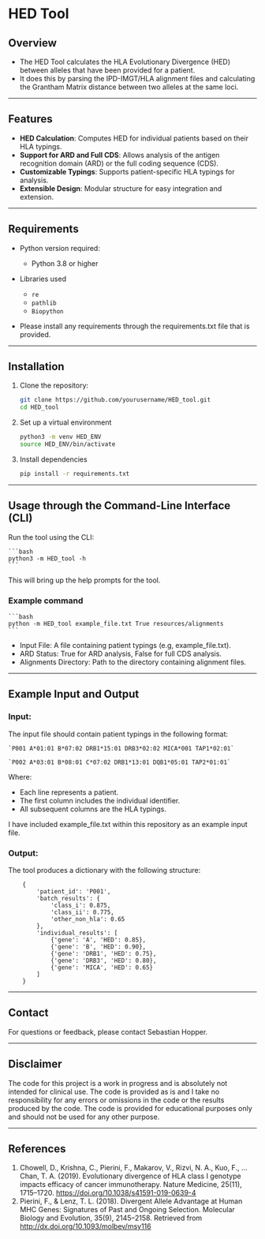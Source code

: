# HED Tool

## Overview
- The HED Tool calculates the HLA Evolutionary Divergence (HED) between alleles that have been provided for a patient.
- It does this by parsing the IPD-IMGT/HLA alignment files and calculating the Grantham Matrix distance between two alleles at the same loci.


---

## Features
- **HED Calculation**: Computes HED for individual patients based on their HLA typings.
- **Support for ARD and Full CDS**: Allows analysis of the antigen recognition domain (ARD) or the full coding sequence (CDS).
- **Customizable Typings**: Supports patient-specific HLA typings for analysis.
- **Extensible Design**: Modular structure for easy integration and extension.

---

## Requirements
- Python version required: 
	- Python 3.8 or higher
- Libraries used
	- `re` 
	- `pathlib`
	- `Biopython`
	
- Please install any requirements through the requirements.txt file that is provided.

---

## Installation
1. Clone the repository:
   ```bash
   git clone https://github.com/yourusername/HED_tool.git
   cd HED_tool
   ```

2. Set up a virtual environment
	```bash
	python3 -m venv HED_ENV
	source HED_ENV/bin/activate
	```
3. Install dependencies
	```bash
	pip install -r requirements.txt
	```

---

## Usage through the Command-Line Interface (CLI)
Run the tool using the CLI:
 
 	```bash
 	python3 -m HED_tool -h
 	```
This will bring up the help prompts for the tool.

### Example command

	```bash
	python -m HED_tool example_file.txt True resources/alignments
	```
	
- Input File: A file containing patient typings (e.g, example_file.txt).
- ARD Status: True for ARD analysis, False for full CDS analysis.
- Alignments Directory: Path to the directory containing alignment files.

---

## Example Input and Output
### Input:
The input file should contain patient typings in the following format:

	`P001 A*01:01 B*07:02 DRB1*15:01 DRB3*02:02 MICA*001 TAP1*02:01`

	`P002 A*03:01 B*08:01 C*07:02 DRB1*13:01 DQB1*05:01 TAP2*01:01`

Where:
- Each line represents a patient.
- The first column includes the individual identifier.
- All subsequent columns are the HLA typings.
	
I have included example_file.txt within this repository as an example input file.

### Output:
The tool produces a dictionary with the following structure:
```
	{
    	'patient_id': 'P001',
    	'batch_results': {
    	    'class_i': 0.875,
    	    'class_ii': 0.775,
    	    'other_non_hla': 0.65
    	},
    	'individual_results': [
    	    {'gene': 'A', 'HED': 0.85},
    	    {'gene': 'B', 'HED': 0.90},
    	    {'gene': 'DRB1', 'HED': 0.75},
    	    {'gene': 'DRB3', 'HED': 0.80},
    	    {'gene': 'MICA', 'HED': 0.65}
    	]
	}
```

---

## Contact
For questions or feedback, please contact Sebastian Hopper.

---

## Disclaimer
The code for this project is a work in progress and is absolutely not intended for clinical use.
The code is provided as is and I take no responsibility for any errors or omissions in the code or the results produced by the code.
The code is provided for educational purposes only and should not be used for any other purpose.

---

## References
1. Chowell, D., Krishna, C., Pierini, F., Makarov, V., Rizvi, N. A., Kuo, F., … Chan, T. A. (2019). Evolutionary divergence of HLA class I genotype impacts efficacy of cancer immunotherapy. Nature Medicine, 25(11), 1715–1720. https://doi.org/10.1038/s41591-019-0639-4
2. Pierini, F., & Lenz, T. L. (2018). Divergent Allele Advantage at Human MHC Genes: Signatures of Past and Ongoing Selection. Molecular Biology and Evolution, 35(9), 2145–2158. Retrieved from http://dx.doi.org/10.1093/molbev/msy116
